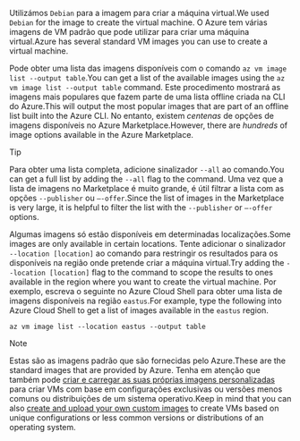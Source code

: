 <span data-ttu-id="e3af8-101">Utilizámos `Debian` para a imagem para criar a máquina virtual.</span><span class="sxs-lookup"><span data-stu-id="e3af8-101">We used `Debian` for the image to create the virtual machine.</span></span> <span data-ttu-id="e3af8-102">O Azure tem várias imagens de VM padrão que pode utilizar para criar uma máquina virtual.</span><span class="sxs-lookup"><span data-stu-id="e3af8-102">Azure has several standard VM images you can use to create a virtual machine.</span></span> 

<span data-ttu-id="e3af8-103">Pode obter uma lista das imagens disponíveis com o comando `az vm image list --output table`.</span><span class="sxs-lookup"><span data-stu-id="e3af8-103">You can get a list of the available images using the `az vm image list --output table` command.</span></span> <span data-ttu-id="e3af8-104">Este procedimento mostrará as imagens mais populares que fazem parte de uma lista offline criada na CLI do Azure.</span><span class="sxs-lookup"><span data-stu-id="e3af8-104">This will output the most popular images that are part of an offline list built into the Azure CLI.</span></span> <span data-ttu-id="e3af8-105">No entanto, existem _centenas_ de opções de imagens disponíveis no Azure Marketplace.</span><span class="sxs-lookup"><span data-stu-id="e3af8-105">However, there are _hundreds_ of image options available in the Azure Marketplace.</span></span> 

> [!TIP]
> <span data-ttu-id="e3af8-106">Para obter uma lista completa, adicione sinalizador `--all` ao comando.</span><span class="sxs-lookup"><span data-stu-id="e3af8-106">You can get a full list by adding the `--all` flag to the command.</span></span> <span data-ttu-id="e3af8-107">Uma vez que a lista de imagens no Marketplace é muito grande, é útil filtrar a lista com as opções `--publisher` ou `–-offer`.</span><span class="sxs-lookup"><span data-stu-id="e3af8-107">Since the list of images in the Marketplace is very large, it is helpful to filter the list with the `--publisher` or `–-offer` options.</span></span>

<span data-ttu-id="e3af8-108">Algumas imagens só estão disponíveis em determinadas localizações.</span><span class="sxs-lookup"><span data-stu-id="e3af8-108">Some images are only available in certain locations.</span></span> <span data-ttu-id="e3af8-109">Tente adicionar o sinalizador `--location [location]` ao comando para restringir os resultados para os disponíveis na região onde pretende criar a máquina virtual.</span><span class="sxs-lookup"><span data-stu-id="e3af8-109">Try adding the `--location [location]` flag to the command to scope the results to ones available in the region where you want to create the virtual machine.</span></span> <span data-ttu-id="e3af8-110">Por exemplo, escreva o seguinte no Azure Cloud Shell para obter uma lista de imagens disponíveis na região `eastus`.</span><span class="sxs-lookup"><span data-stu-id="e3af8-110">For example, type the following into Azure Cloud Shell to get a list of images available in the `eastus` region.</span></span>

```azurecli
az vm image list --location eastus --output table
```

> [!NOTE]
> <span data-ttu-id="e3af8-111">Estas são as imagens padrão que são fornecidas pelo Azure.</span><span class="sxs-lookup"><span data-stu-id="e3af8-111">These are the standard images that are provided by Azure.</span></span> <span data-ttu-id="e3af8-112">Tenha em atenção que também pode [criar e carregar as suas próprias imagens personalizadas](https://docs.microsoft.com/azure/virtual-machines/linux/tutorial-custom-images) para criar VMs com base em configurações exclusivas ou versões menos comuns ou distribuições de um sistema operativo.</span><span class="sxs-lookup"><span data-stu-id="e3af8-112">Keep in mind that you can also [create and upload your own custom images](https://docs.microsoft.com/azure/virtual-machines/linux/tutorial-custom-images) to create VMs based on unique configurations or less common versions or distributions of an operating system.</span></span>